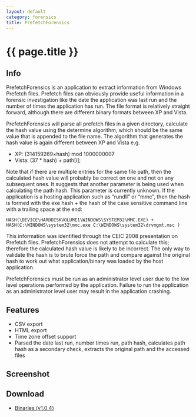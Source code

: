 ```yaml
---
layout: default
category: forensics
title: PrefetchForensics
---
```


# {{ page.title }} #

## Info ## 

PrefetchForensics is an application to extract information from Windows Prefetch files. Prefetch files can obviously provide useful information in a forensic investigation like the date the application was last run and the number of times the application has run. The file format is relatively straight forward, although there are different binary formats between XP and Vista. 

PrefetchForensics will parse all prefetch files in a given directory, calculate the hash value using the determine algorithm, which should be the same value that is appended to the file name. The algorithm that generates the hash value is again different between XP and Vista e.g. 

- XP: (314159269×hash) mod 1000000007
- Vista: (37 * hash) + path[i];

Note that if there are multiple entries for the same file path, then the calculated hash value will probably be correct on one and not on any subsequent ones. It suggests that another parameter is being used when calculating the path hash. This parameter is currently unknown. If the application is a hosting application such as “rundll” or “mmc”, then the hash is formed with the exe hash + the hash of the case sensitive command line with a trailing space at the end: 

    HASH(\DEVICE\HARDDISKVOLUME1\WINDOWS\SYSTEM32\MMC.EXE) + HASH(C:\WINDOWS\system32\mmc.exe C:\WINDOWS\system32\drvmgmt.msc ) 

This information was identified through the CEIC 2008 presentation on Prefetch files. PrefetchForensics does not attempt to calculate this; therefore the calculated hash value is likely to be incorrect. The only way to validate the hash is to brute force the path and compare against the original hash to work out what application/binary was loaded by the host application. 

PrefetchForensics must be run as an administrator level user due to the low level operations performed by the application. Failure to run the application as an administrator level user may result in the application crashing. 

## Features ##

- CSV export
- HTML export
- Time zone offset support
- Parsed the date last run, number times run, path hash, calculates path hash as a secondary check, extracts the original path and the accessed files

## Screenshot ##

## Download ##
- [Binaries (v1.0.4)](/downloads/PrefetchForensics.v.1.0.4.zip)